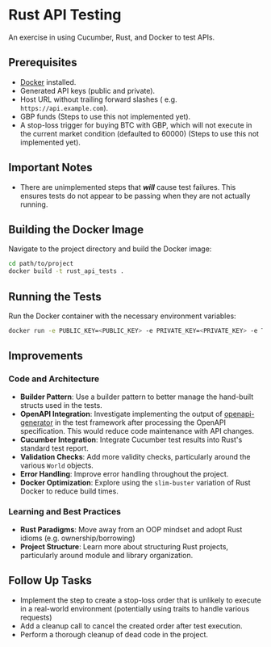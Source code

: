 # Rust API Testing

An exercise in using Cucumber, Rust, and Docker to test APIs.

## Prerequisites
- [Docker](https://docs.docker.com/get-docker/) installed.
- Generated API keys (public and private).
- Host URL without trailing forward slashes ( e.g. `https://api.example.com`).
- GBP funds (Steps to use this not implemented yet).
- A stop-loss trigger for buying BTC with GBP, which will not execute in the current market condition (defaulted to 60000) (Steps to use this not implemented yet).

## Important Notes
- There are unimplemented steps that ***will*** cause test failures. This ensures tests do not appear to be passing when they are not actually running.

## Building the Docker Image
Navigate to the project directory and build the Docker image:

```bash
cd path/to/project
docker build -t rust_api_tests .
```

## Running the Tests
Run the Docker container with the necessary environment variables:

```bash
docker run -e PUBLIC_KEY=<PUBLIC_KEY> -e PRIVATE_KEY=<PRIVATE_KEY> -e TRIGGER=<REASONABLE_STOP_LOSS_TRIGGER> -e API_HOST=<API_HOST> rust_api_tests
```

## Improvements
### Code and Architecture
- **Builder Pattern**: Use a builder pattern to better manage the hand-built structs used in the tests.
- **OpenAPI Integration**: Investigate implementing the output of [openapi-generator](https://openapi-generator.tech/docs/usage#generate) in the test framework after processing the OpenAPI specification. This would reduce code maintenance with API changes.
- **Cucumber Integration**: Integrate Cucumber test results into Rust's standard test report.
- **Validation Checks**: Add more validity checks, particularly around the various `World` objects.
- **Error Handling**: Improve error handling throughout the project.
- **Docker Optimization**: Explore using the `slim-buster` variation of Rust Docker to reduce build times.

### Learning and Best Practices
- **Rust Paradigms**: Move away from an OOP mindset and adopt Rust idioms (e.g. ownership/borrowing)
- **Project Structure**: Learn more about structuring Rust projects, particularly around module and library organization.

## Follow Up Tasks
- Implement the step to create a stop-loss order that is unlikely to execute in a real-world environment (potentially using traits to handle various requests)
- Add a cleanup call to cancel the created order after test execution.
- Perform a thorough cleanup of dead code in the project.
